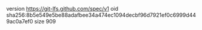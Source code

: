 version https://git-lfs.github.com/spec/v1
oid sha256:8b5e549e5be88adafbee34a474ec1094decbf96d7921ef0c6999d449ac0a7ef0
size 909
